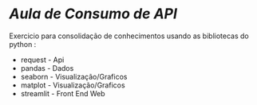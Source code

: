 

# *Aula de Consumo de API* 

Exercicio para consolidação de conhecimentos usando as bibliotecas do python :


- request - Api 
- pandas  - Dados
- seaborn - Visualização/Graficos
- matplot - Visualização/Graficos
- streamlit - Front End Web
